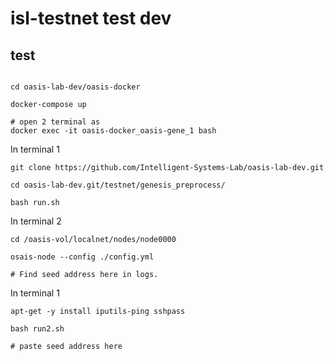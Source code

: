 # isl-testnet test dev


## test
  
```bash=

cd oasis-lab-dev/oasis-docker

docker-compose up

# open 2 terminal as
docker exec -it oasis-docker_oasis-gene_1 bash

```

In terminal 1
```bash=
git clone https://github.com/Intelligent-Systems-Lab/oasis-lab-dev.git

cd oasis-lab-dev.git/testnet/genesis_preprocess/

bash run.sh
```

In terminal 2
```bash=
cd /oasis-vol/localnet/nodes/node0000

osais-node --config ./config.yml

# Find seed address here in logs.
```

In terminal 1
```bash=
apt-get -y install iputils-ping sshpass

bash run2.sh

# paste seed address here
```


